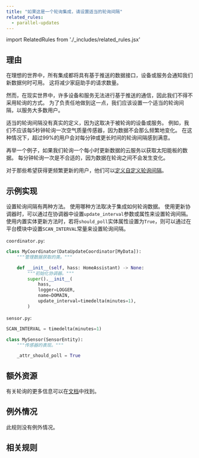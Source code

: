```yaml
---
title: "如果这是一个轮询集成，请设置适当的轮询间隔"
related_rules:
  - parallel-updates
---
```

import RelatedRules from './_includes/related_rules.jsx'

## 理由

在理想的世界中，所有集成都将具有基于推送的数据接口，设备或服务会通知我们新数据何时可用。
这将减少家庭助手的请求数量。

然而，在现实世界中，许多设备和服务无法进行基于推送的通信，因此我们不得不采用轮询的方式。
为了负责任地做到这一点，我们应该设置一个适当的轮询间隔，以服务大多数用户。

适当的轮询间隔没有真实的定义，因为这取决于被轮询的设备或服务。
例如，我们不应该每5秒钟轮询一次空气质量传感器，因为数据不会那么频繁地变化。
在这种情况下，超过99%的用户会对每分钟或更长时间的轮询间隔感到满意。

再举一个例子，如果我们轮询一个每小时更新数据的云服务以获取太阳能板的数据。
每分钟轮询一次是不合适的，因为数据在轮询之间不会发生变化。

对于那些希望获得更频繁更新的用户，他们可以[定义自定义轮询间隔](https://www.home-assistant.io/common-tasks/general/#defining-a-custom-polling-interval)。

## 示例实现

设置轮询间隔有两种方法。
使用哪种方法取决于集成如何轮询数据。
使用更新协调器时，可以通过在协调器中设置`update_interval`参数或属性来设置轮询间隔。
使用内置实体更新方法时，若将`should_poll`实体属性设置为`True`，则可以通过在平台模块中设置`SCAN_INTERVAL`常量来设置轮询间隔。

`coordinator.py`:
```python {10} showLineNumbers
class MyCoordinator(DataUpdateCoordinator[MyData]):
    """管理数据获取的类。"""

    def __init__(self, hass: HomeAssistant) -> None:
        """初始化协调器。"""
        super().__init__(
            hass,
            logger=LOGGER,
            name=DOMAIN,
            update_interval=timedelta(minutes=1),
        )
```

`sensor.py`:
```python {1} showLineNumbers
SCAN_INTERVAL = timedelta(minutes=1)

class MySensor(SensorEntity):
    """传感器的表现。"""

    _attr_should_poll = True
```

## 额外资源

有关轮询的更多信息可以在[文档](/docs/integration_fetching_data)中找到。

## 例外情况

此规则没有例外情况。

## 相关规则

<RelatedRules relatedRules={frontMatter.related_rules}></RelatedRules>